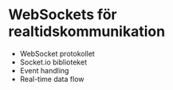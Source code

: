 # WebSockets för realtidskommunikation

- WebSocket protokollet
- Socket.io biblioteket
- Event handling
- Real-time data flow

